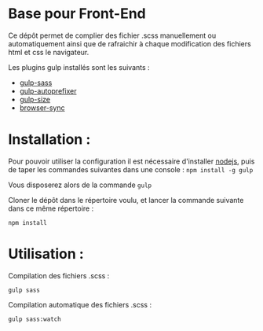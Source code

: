 # Base pour Front-End

Ce dépôt permet de complier des fichier .scss manuellement ou automatiquement ainsi que de rafraichir à chaque modification des fichiers html et css le navigateur.

Les plugins gulp installés sont les suivants :
- [gulp-sass](https://www.npmjs.com/package/gulp-sass)
- [gulp-autoprefixer](https://www.npmjs.com/package/gulp-autoprefixer)
- [gulp-size](https://www.npmjs.com/package/gulp-size)
- [browser-sync](https://www.npmjs.com/package/browser-sync)

# Installation :
Pour pouvoir utiliser la configuration il est nécessaire d'installer [nodejs](https://nodejs.org/), puis de taper les commandes suivantes dans une console :
`npm install -g gulp`

Vous disposerez alors de la commande `gulp`

Cloner le dépôt dans le répertoire voulu, et lancer la commande suivante dans ce même répertoire :
```
npm install
```

# Utilisation :
Compilation des fichiers .scss :
```
gulp sass
```
Compilation automatique des fichiers .scss :
```
gulp sass:watch
```